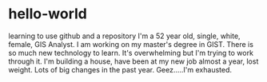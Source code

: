 # hello-world
learning to use github and a repository
I'm a 52 year old, single, white, female, GIS Analyst. I am working on my master's degree in GIST. There is so much new technology to learn. It's overwhelming but I'm trying to work through it.
I'm building a house, have been at my new job almost a year, lost weight. Lots of big changes in the past year. Geez.....I'm exhausted.
